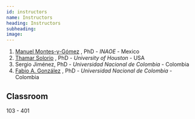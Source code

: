 ```yaml
---
id: instructors
name: Instructors
heading: Instructors
subheading: 
image: 
---
```


1. [Manuel Montes-y-Gómez](http://ccc.inaoep.mx/~mmontesg/) , PhD -
*INAOE* - Mexico
2. [Thamar Solorio](http://solorio.uh.edu/) , PhD - *University of Houston* - USA
3. Sergio Jiménez, PhD - *Universidad Nacional de Colombia* - Colombia
4. [Fabio A. González](http://dis.unal.edu.co/~fgonza/) , PhD  -  *Universidad Nacional de Colombia* - Colombia

<h2>Classroom</h2>
103 - 401
